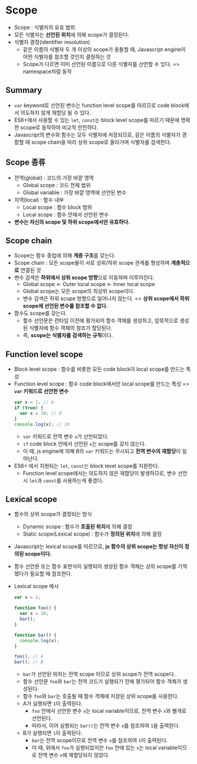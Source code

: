 # Scope

- Scope : 식별자의 유효 범위
- 모든 식별자는 **선언된 위치**에 의해 scope가 결정된다.
- 식별자 결정(identifier resolution)
  - 같은 이름의 식별자 두 개 이상의 scope가 충돌할 때, Javascript engine이 어떤 식별자를 참조할 것인지 결정하는 것
  - Scope가 다르면 이미 선언된 이름으로 다른 식별자를 선언할 수 있다. => namespace처럼 동작

## Summary

- `var` keyword로 선언된 변수는 function level scope를 따르므로 code block에서 의도하지 않게 재할당 될 수 있다.
- ES6+에서 사용할 수 있는 `let`, `const`는 block level scope를 따르기 때문에 명확한 scope로 동작하여 비교적 안전하다.
- Javascript의 변수와 함수는 모두 식별자에 저장되므로, 같은 이름의 식별자가 경합할 때 scope chain을 따라 상위 scope로 올라가며 식별자를 검색한다.

## Scope 종류

- 전역(global) : 코드의 가장 바깥 영역
  - Global scope : 코드 전체 범위
  - Global variable : 가장 바깥 영역에 선언된 변수
- 지역(local) : 함수 내부
  - Local scope : 함수 block 범위
  - Local scope : 함수 안에서 선언된 변수
- **변수는 자신의 scope 및 하위 scope에서만 유효하다.**

## Scope chain

- Scope는 함수 중첩에 의해 **계층 구조**를 갖는다.
- Scope chain : 모든 scope들이 서로 상위/하위 scope 관계를 형성하며 **계층적으로** 연결된 것
- 변수 검색은 **하위에서 상위 scope 방향**으로 이동하며 이루어진다.
  - Global scope <- Outer local scope <- Inner local scope
  - Global scope는 모든 scope의 최상위 scope이다.
  - 변수 검색은 하위 scope 방향으로 일어나지 않는다. => **상위 scope에서 하위 scope에 선언된 변수를 참조할 수 없다.**
- 함수도 scope를 갖는다.
  - 함수 선언문은 런타임 이전에 평가되어 함수 객체를 생성하고, 암묵적으로 생성된 식별자에 함수 객체의 참조가 할당된다.
  - 즉, **scope는 식별자를 검색하는 규칙**이다.

## Function level scope

- Block level scope : 함수를 비롯한 모든 code block이 local scope를 만드는 특성
- Function level scope : 함수 code block에서만 local scope를 만드는 특성 => **`var` 키워드로 선언한 변수**
  ```js
  var x = 1; // A
  if (true) {
    var x = 10; // B
  }
  console.log(x); // 10
  ```
  - `var` 키워드로 전역 변수 `x`가 선언되었다.
  - `if` code block 안에서 선언된 `x`는 scope를 갖지 않는다.
  - 이 때, js engine에 의해 B의 `var` 키워드는 무시되고 **전역 변수의 재할당**이 일어난다.
- ES6+ 에서 지원되는 `let`, `const`는 block level scope를 지원한다.
  - Function level scope에서는 의도하지 않은 재할당이 발생하므로, 변수 선언 시 `let`과 `const`를 사용하는게 좋겠다.

## Lexical scope

- 함수의 상위 scope가 결정되는 방식
  - Dynamic scope : 함수가 **호출된 위치**에 의해 결정
  - Static scope(Lexical scope) : 함수가 **정의된 위치**에 의해 결정
- Javascript는 lexical scope를 따르므로, **js 함수의 상위 scope는 항상 자신이 정의된 scope이다.**
- 함수 선언문 또는 함수 표현식이 실행되어 생성된 함수 객체는 상위 scope를 기억했다가 필요할 때 참조한다.
- Lexical scope 예시

  ```javascript
  var x = 1;

  function foo() {
    var x = 10;
    bar();
  }

  function bar() {
    console.log(x);
  }

  foo(); // A
  bar(); // B
  ```

  - `bar`가 선언된 위치는 전역 scope 이므로 상위 scope가 전역 scope다.
  - 함수 선언문 `foo`와 `bar`는 전역 코드가 실행되기 전에 평가되어 함수 객체가 생성된다.
  - 함수 `foo`와 `bar`는 호출될 때 함수 객체에 저장된 상위 scope를 사용한다.
  - A가 실행되면 `1`이 출력된다.
    - `foo` 안에서 선언한 변수 `x`는 local variable이므로, 전역 변수 `x`와 별개로 선언된다.
    - 따라서, 이어 실행되는 `bar()`는 전역 변수 `x`를 참조하여 `1`을 출력한다.
  - B가 실행되면 `1`이 출력된다.
    - `bar`는 전역 scope이므로 전역 변수 `x`를 참조하여 `1`이 출력된다.
    - 이 때, 위에서 `foo`가 실행되었지만 `foo` 안에 있는 `x`는 local variable이므로 전역 변수 `x`에 재할당되지 않았다.
